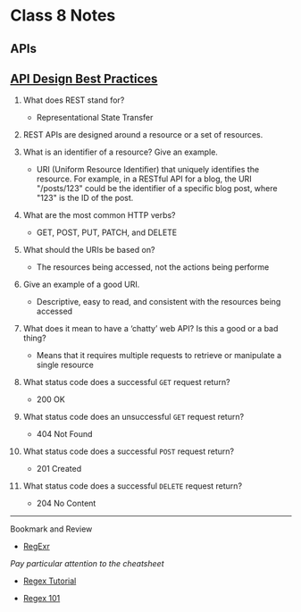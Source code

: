 # Class 8 Notes

## APIs

## [API Design Best Practices](https://docs.microsoft.com/en-us/azure/architecture/best-practices/api-design)

1. What does REST stand for?

    - Representational State Transfer

1. REST APIs are designed around a resource or a set of resources.

1. What is an identifier of a resource? Give an example.

    - URI (Uniform Resource Identifier) that uniquely identifies the resource. For example, in a RESTful API for a blog, the URI "/posts/123" could be the identifier of a specific blog post, where "123" is the ID of the post.

1. What are the most common HTTP verbs?

    - GET, POST, PUT, PATCH, and DELETE

1. What should the URIs be based on?

    - The resources being accessed, not the actions being performe

1. Give an example of a good URI.

    - Descriptive, easy to read, and consistent with the resources being accessed

1. What does it mean to have a ‘chatty’ web API? Is this a good or a bad thing?

    - Means that it requires multiple requests to retrieve or manipulate a single resource

1. What status code does a successful `GET` request return?

    - 200 OK

1. What status code does an unsuccessful `GET` request return?

    - 404 Not Found

1. What status code does a successful `POST` request return?

    - 201 Created

1. What status code does a successful `DELETE` request return?

    - 204 No Content

---

Bookmark and Review

- [RegExr](https://regexr.com/)

*Pay particular attention to the cheatsheet*

- [Regex Tutorial](https://medium.com/factory-mind/regex-tutorial-a-simple-cheatsheet-by-examples-649dc1c3f285)

- [Regex 101](https://regex101.com/)